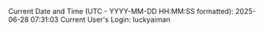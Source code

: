 Current Date and Time (UTC - YYYY-MM-DD HH:MM:SS formatted): 2025-06-28 07:31:03
Current User's Login: luckyaiman
